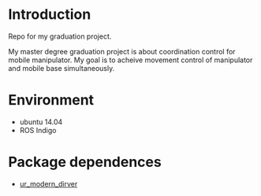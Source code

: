 # Introduction

Repo for my graduation project.

My master degree graduation project is about coordination control for mobile manipulator. 
My goal is to acheive movement control of manipulator and mobile base simultaneously.

# Environment

- ubuntu 14.04
- ROS Indigo

# Package dependences

- [ur\_modern\_dirver](https://github.com/ThomasTimm/ur_modern_driver)

